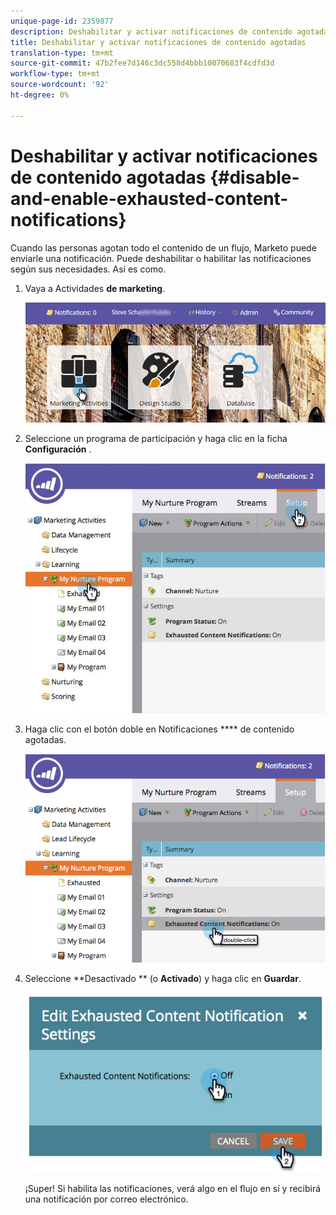 ```yaml
---
unique-page-id: 2359877
description: Deshabilitar y activar notificaciones de contenido agotadas - Documentos de marketing - Documentación del producto
title: Deshabilitar y activar notificaciones de contenido agotadas
translation-type: tm+mt
source-git-commit: 47b2fee7d146c3dc558d4bbb10070683f4cdfd3d
workflow-type: tm+mt
source-wordcount: '92'
ht-degree: 0%

---
```



# Deshabilitar y activar notificaciones de contenido agotadas {#disable-and-enable-exhausted-content-notifications}

Cuando las personas agotan todo el contenido de un flujo, Marketo puede enviarle una notificación. Puede deshabilitar o habilitar las notificaciones según sus necesidades. Así es como.

1. Vaya a Actividades **de marketing**.

   ![](assets/login-marketing-activities-1.png)

1. Seleccione un programa de participación y haga clic en la ficha **Configuración** .

   ![](assets/setuptab.jpg)

1. Haga clic con el botón doble en Notificaciones **** de contenido agotadas.

   ![](assets/image2014-9-15-17-3a28-3a11.png)

1. Seleccione **Desactivado ** (o **Activado**) y haga clic en **Guardar**.

   ![](assets/image2014-9-15-17-3a28-3a15.png)

   ¡Super! Si habilita las notificaciones, verá algo en el flujo en sí y recibirá una notificación por correo electrónico.

